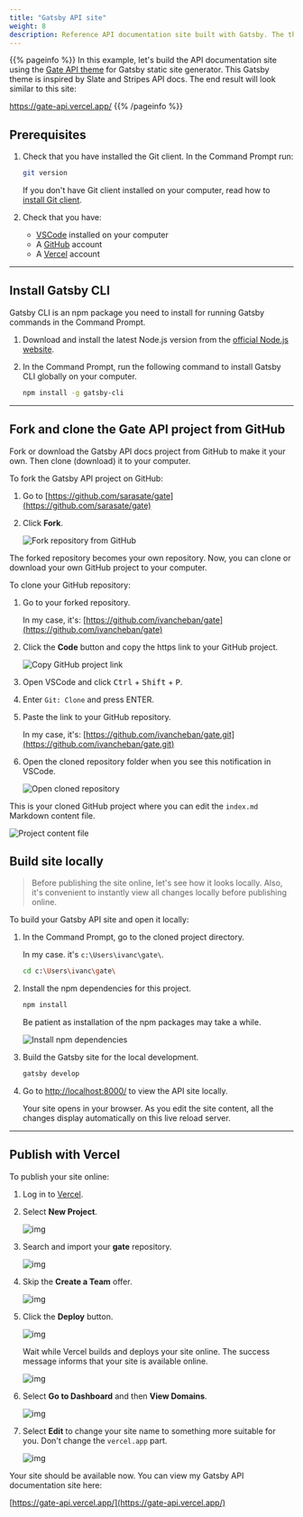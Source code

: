 ```yaml
---
title: "Gatsby API site"
weight: 8
description: Reference API documentation site built with Gatsby. The theme is based on Slate and Stripes API docs.
---
```


{{% pageinfo %}}
In this example, let's build the API documentation site using the [Gate API theme](https://github.com/sarasate/gate) for Gatsby static site generator. This Gatsby theme is inspired by Slate and Stripes API docs. The end result will look similar to this site:

https://gate-api.vercel.app/
{{% /pageinfo %}}

## Prerequisites

1. Check that you have installed the Git client. In the Command Prompt run:

    ```sh
    git version
    ```

    If you don't have Git client installed on your computer, read how to [install Git client](https://docsy-site.netlify.app/docs/static-site-generators/jekyll/#git-client).

2. Check that you have:

    * [VSCode](https://code.visualstudio.com/) installed on your computer
    * A [GitHub](https://github.com/) account
    * A [Vercel](https://vercel.com/) account

---

## Install Gatsby CLI

Gatsby CLI is an npm package you need to install for running Gatsby commands in the Command Prompt.

1. Download and install the latest Node.js version from the [official Node.js website](https://nodejs.org/en/).

2. In the Command Prompt, run the following command to install Gatsby CLI globally on your computer.

    ```sh
    npm install -g gatsby-cli
    ```

----

## Fork and clone the Gate API project from GitHub

Fork or download the Gatsby API docs project from GitHub to make it your own. Then clone (download) it to your computer.

To fork the Gatsby API project on GitHub:

1. Go to [https://github.com/sarasate/gate](https://github.com/sarasate/gate)

2. Click **Fork**.

    ![Fork repository from GitHub](/docs/img/fork-repo.png)

The forked repository becomes your own repository. Now, you can clone or download your own GitHub project to your computer.

To clone your GitHub repository:

1. Go to your forked repository.

    In my case, it's: [https://github.com/ivancheban/gate](https://github.com/ivancheban/gate)

2. Click the **Code** button and copy the https link to your GitHub project.

    ![Copy GitHub project link](/docs/img/copy-repo-https.png)

3. Open VSCode and click <kbd>Ctrl</kbd> + <kbd>Shift</kbd> + <kbd>P</kbd>.

4. Enter `Git: Clone` and press ENTER.

5. Paste the link to your GitHub repository.

    In my case, it's: [https://github.com/ivancheban/gate.git](https://github.com/ivancheban/gate.git)

6. Open the cloned repository folder when you see this notification in VSCode.

    ![Open cloned repository](/docs/img/open-repo-folder.png)


This is your cloned GitHub project where you can edit the `index.md` Markdown content file.

![Project content file](/docs/img/project-index.png)

## Build site locally

> Before publishing the site online, let's see how it looks locally. Also, it's convenient to instantly view all changes locally before publishing online.

To build your Gatsby API site and open it locally:

1. In the Command Prompt, go to the cloned project directory.

    In my case. it's `c:\Users\ivanc\gate\`.

    ```sh
    cd c:\Users\ivanc\gate\
    ```

3. Install the npm dependencies for this project.

    ```sh
    npm install
    ```

    Be patient as installation of the npm packages may take a while.

    ![Install npm dependencies](/docs/img/npm-install.png)

2. Build the Gatsby site for the local development.

    ```sh
    gatsby develop
    ```

3. Go to [http://localhost:8000/](http://localhost:8000/) to view the API site locally.

    Your site opens in your browser. As you edit the site content, all the changes display automatically on this live reload server.

---

## Publish with Vercel

To publish your site online:

1. Log in to [Vercel](https://vercel.com/).

2. Select **New Project**.

    ![img](/docs/img/vercel-new.png)

3. Search and import your **gate** repository.

    ![img](/docs/img/import-gate.png)

4. Skip the **Create a Team** offer.

    ![img](/docs/img/skip-create-team.png)

5. Click the **Deploy** button.

    ![img](/docs/img/deploy-button.png)

    Wait while Vercel builds and deploys your site online. The success message informs that your site is available online.

    ![img](/docs/img/success-deploy.png)

6. Select **Go to Dashboard** and then **View Domains**.

    ![img](/docs/img/view-domains.png)

7. Select **Edit** to change your site name to something more suitable for you. Don't change the `vercel.app` part.

    ![img](/docs/img/gate-api.png)


Your site should be available now. You can view my Gatsby API documentation site here:

[https://gate-api.vercel.app/](https://gate-api.vercel.app/)
